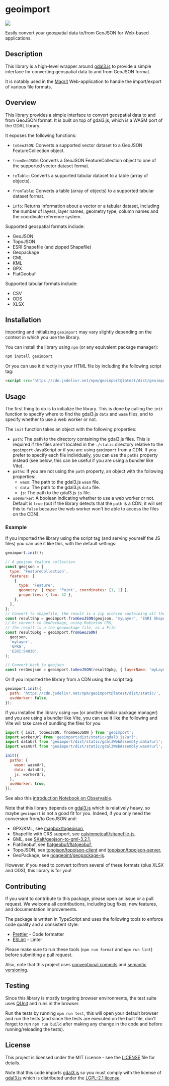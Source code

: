 # geoimport

<a href="https://www.npmjs.com/package/geoimport"><img src="https://img.shields.io/npm/v/geoimport" /></a>

Easily convert your geospatial data to/from GeoJSON for Web-based applications.

## Description

This library is a high-level wrapper around [gdal3.js](https://github.com/bugra9/gdal3.js) to provide a simple
interface for converting geospatial data to and from GeoJSON format.

It is notably used in the [Magrit](https://github.com/riatelab/magrit) Web-application to handle
the import/export of various file formats.

## Overview

This library provides a simple interface to convert geospatial data to and from GeoJSON format.
It is built on top of gdal3.js, which is a WASM port of the GDAL library.

It exposes the following functions:

- `toGeoJSON`: Converts a supported vector dataset to a GeoJSON FeatureCollection object.
- `fromGeoJSON`: Converts a GeoJSON FeatureCollection object to one of the supported vector dataset format.

- `toTable`: Converts a supported tabular dataset to a table (array of objects).
- `fromTable`: Converts a table (array of objects) to a supported tabular dataset format.

- `info`: Returns information about a vector or a tabular dataset, including the number of layers,
  layer names, geometry type, column names and the coordinate reference system.

Supported geospatial formats include:

- GeoJSON
- TopoJSON
- ESRI Shapefile (and zipped Shapefile)
- Geopackage
- GML
- KML
- GPX
- FlatGeobuf

Supported tabular formats include:

- CSV
- ODS
- XLSX

## Installation

Importing and initializing `geoimport` may vary slightly depending on the context in which
you use the library.

You can install the library using `npm` (or any equivalent package manager):

```bash
npm install geoimport
```

Or you can use it directly in your HTML file by including the following script tag:

```html
<script src="https://cdn.jsdelivr.net/npm/geoimport@latest/dist/geoimport.min.js"></script>
```

## Usage

The first thing to do is to initialize the library. This is done by calling the `init` function to specify where
to find the gdal3.js `data` and `wasm` files, and to specify whether to use a web worker or not.

The `init` function takes an object with the following properties:
- `path`: The path to the directory containing the gdal3.js files. This is required if the files aren't located in the
  `./static` directory relative to the `geoimport` JavaScript or if you are using `geoimport` from a CDN.
  If you prefer to specify each file individually, you can use the `paths` property instead (see below, this can
  be useful if you are using a bundler like Vite).
- `paths`: If you are not using the `path` property, an object with the following properties:
  - `wasm`: The path to the gdal3.js `wasm` file.
  - `data`: The path to the gdal3.js `data` file.
  - `js`: The path to the gdal3.js `js` file.
- `useWorker`: A boolean indicating whether to use a web worker or not. Default is `true` (but if the library detects
  that the `path` is a CDN, it will set this to `false`
  because the web worker won't be able to access the files on the CDN).

### Example

If you imported the library using the script tag (and serving yourself the JS files) you can use it like this,
with the default settings:

```js
geoimport.init();

// A geojson feature collection
const geojson = {
  type: 'FeatureCollection',
  features: [
    {
      type: 'Feature',
      geometry: { type: 'Point', coordinates: [1, 1] },
      properties: { foo: 42 },
    },
  ],
};
// Convert to shapefile, the result is a zip archive containing all the layers, as a File
const resultShp = geoimport.fromGeoJSON(geojson, 'myLayer', 'ESRI Shapefile');
// Or convert to GeoPackage, using Robinson CRS,
// the result is a the geopackage file, as a File
const resultGpkg = geoimport.fromGeoJSON(
  geojson,
  'myLayer',
  'GPKG',
  'ESRI:54030',
);

// Convert back to geojson
const resGeojson = geoimport.toGeoJSON(resultGpkg, { layerName: 'myLayer' });
```

Or if you imported the library from a CDN using the script tag:

```js
geoimport.init({
  path: 'https://cdn.jsdelivr.net/npm/geoimport@latest/dist/static/',
  useWorker: false,
});

```

If you installed the library using `npm` (or another similar package manager) and you are using a bundler like Vite,
you can use it like the following  and Vite will take care of bundling the files for you:

```js
import { init, toGeoJSON, fromGeoJSON } from 'geoimport';
import workerUrl from 'geoimport/dist/static/gdal3.js?url';
import dataUrl from 'geoimport/dist/static/gdal3WebAssembly.data?url';
import wasmUrl from 'geoimport/dist/static/gdal3WebAssembly.wasm?url';

init({
  paths: {
    wasm: wasmUrl,
    data: dataUrl,
    js: workerUrl,
  },
  useWorker: true,
});
```

See also this [introduction Notebook on Observable](https://observablehq.com/@mthh/hello-geoimport).

Note that this library depends on [gdal3.js](https://github.com/bugra9/gdal3.js) which is relatively heavy,
so maybe `geoimport` is not a good fit for you. Indeed, if you only need the conversion from/to GeoJSON and:

- GPX/KML, see [mapbox/togeojson](https://github.com/mapbox/togeojson),
- Shapefile with CRS support, see [calvinmetcalf/shapefile-js](https://github.com/calvinmetcalf/shapefile-js),
- GML, see [SKalt/geojson-to-gml-3.2.1](https://github.com/SKalt/geojson-to-gml-3.2.1),
- FlatGeobuf, see [flatgeobuf/flatgeobuf](https://github.com/flatgeobuf/flatgeobuf),
- TopoJSON, see [topojson/topojson-client](https://github.com/topojson/topojson-client/) and [topojson/topojson-server](https://github.com/topojson/topojson-server/),
- GeoPackage, see [ngageoint/geopackage-js](https://github.com/ngageoint/geopackage-js).

However, if you need to convert to/from several of these formats (plus XLSX and ODS), this library is for you!

## Contributing

If you want to contribute to this package, please open an issue or a pull request.
We welcome all contributions, including bug fixes, new features, and documentation improvements.

The package is written in TypeScript and uses the following tools to enforce code quality and a consistent style:

- [Prettier](https://prettier.io/) - Code formatter
- [ESLint](https://eslint.org/) - Linter

Please make sure to run these tools (`npm run format` and `npm run lint`) before submitting a pull request.

Also, note that this project uses [conventional commits](https://www.conventionalcommits.org/en/v1.0.0/)
and [semantic versioning](https://semver.org/).

## Testing

Since this library is mostly targeting browser environments, the test suite uses [QUnit](https://qunitjs.com/) and runs in the browser.

Run the tests by running `npm run test`, this will open your default browser and run the tests (and since the tests are executed on the built file,
don't forget to run `npm run build` after making any change in the code and before running/reloading the tests).

## License

This project is licensed under the MIT License - see the [LICENSE](LICENSE) file for details.

Note that this code imports [gdal3.js](https://github.com/bugra9/gdal3.js) so you must comply with the license of
[gdal3.js](https://github.com/bugra9/gdal3.js/blob/master/LICENSE)
which is distributed under the [LGPL-2.1 license](https://www.gnu.org/licenses/old-licenses/lgpl-2.1.html).
